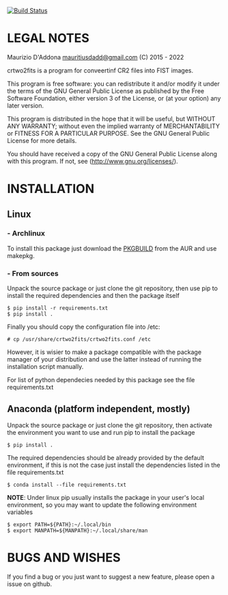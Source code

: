 [![Build Status](https://app.travis-ci.com/mauritiusdadd/crtwo2fits.svg?branch=master)](https://travis-ci.org/mauritiusdadd/crtwo2fits)

# LEGAL NOTES

Maurizio D'Addona <mauritiusdadd@gmail.com> (C) 2015 - 2022

crtwo2fits is a program for conveertinf CR2 files into FIST images.

This program is free software: you can redistribute it and/or modify
it under the terms of the GNU General Public License as published by
the Free Software Foundation, either version 3 of the License, or
(at your option) any later version.

This program is distributed in the hope that it will be useful,
but WITHOUT ANY WARRANTY; without even the implied warranty of
MERCHANTABILITY or FITNESS FOR A PARTICULAR PURPOSE.  See the
GNU General Public License for more details.

You should have received a copy of the GNU General Public License
along with this program.  If not, see (http://www.gnu.org/licenses/).

# INSTALLATION

## Linux

### - Archlinux

To install this package just download the [PKGBUILD](https://aur.archlinux.org/packages/crtwo2fits/) from the AUR and use makepkg.

### - From sources
Unpack the source package or just clone the git repository, then use pip to install the required dependencies and then the package itself

    $ pip install -r requirements.txt
    $ pip install .

Finally you should copy the configuration file into /etc:

    # cp /usr/share/crtwo2fits/crtwo2fits.conf /etc

However, it is wisier to make a package compatible with the package manager
of your distribution and use the latter instead of running the installation
script manually.

For list of python dependecies needed by this package see the file requirements.txt

## Anaconda (platform independent, mostly)

Unpack the source package or just clone the git repository, then activate the environment you want to use and run pip to install the package

    $ pip install .
    
The required dependencies should be already provided by the default environment, if this is not the case just install the dependencies listed in the file requirements.txt

    $ conda install --file requirements.txt

<b>NOTE</b>: Under linux pip usually installs the package in your user's local environment, so you may want to update the following environment variables

    $ export PATH=${PATH}:~/.local/bin
    $ export MANPATH=${MANPATH}:~/.local/share/man
    

# BUGS AND WISHES

If you find a bug or you just want to suggest a new feature, please
open a issue on github.
